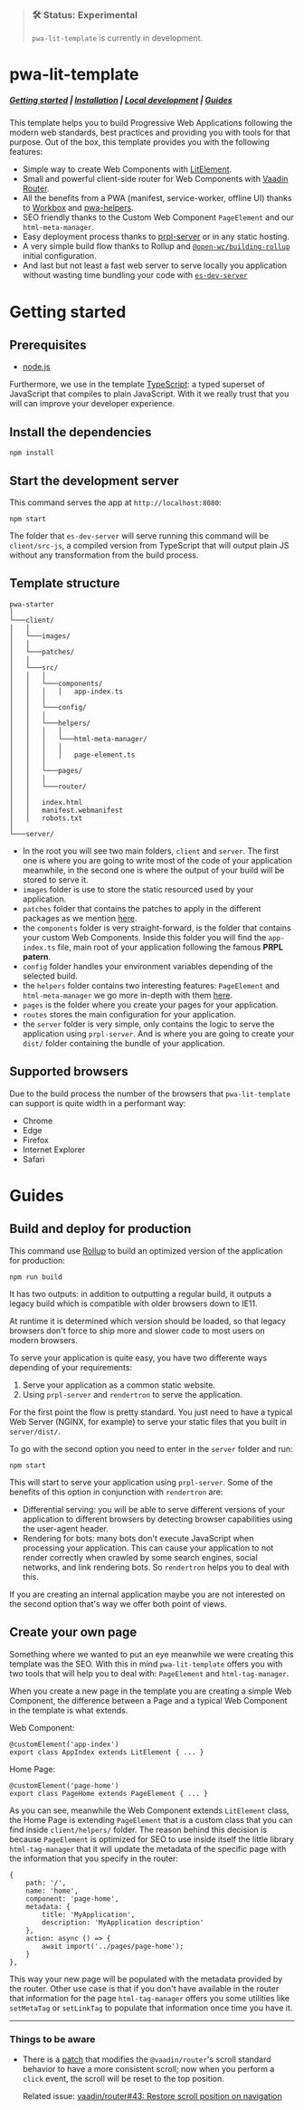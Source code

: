 > ### 🛠 Status: Experimental
>
> `pwa-lit-template` is currently in development.

# pwa-lit-template

##### [Getting started](#getting-started) | [Installation](#install-the-dependencies) | [Local development](#start-the-development-server) | [Guides](#guides)

This template helps you to build Progressive Web Applications following the modern web standards, best practices and providing you with tools for that purpose. Out of the box, this template provides you with the following features:

- Simple way to create Web Components with [LitElement](https://lit-element.polymer-project.org).
- Small and powerful client-side router for Web Components with [Vaadin Router](https://vaadin.com/router).
- All the benefits from a PWA (manifest, service-worker, offline UI) thanks to [Workbox](https://developers.google.com/web/tools/workbox) and [pwa-helpers](https://github.com/thepassle/pwa-helpers).
- SEO friendly thanks to the Custom Web Component `PageElement` and our `html-meta-manager`.
- Easy deployment process thanks to [prpl-server](https://github.com/Polymer/prpl-server) or in any static hosting.
- A very simple build flow thanks to Rollup and [`@open-wc/building-rollup`](https://open-wc.org/building/building-rollup.html) initial configuration.
- And last but not least a fast web server to serve locally you application without wasting time bundling your code with [`es-dev-server`](https://open-wc.org/developing/es-dev-server.html)

# Getting started

## Prerequisites

- [node.js](https://nodejs.org)

Furthermore, we use in the template [TypeScript](https://www.typescriptlang.org): a typed superset of JavaScript that compiles to plain JavaScript. With it we really trust that you will can improve your developer experience.

## Install the dependencies

    npm install

## Start the development server

This command serves the app at `http://localhost:8080`:

    npm start

The folder that `es-dev-server` will serve running this command will be `client/src-js`, a compiled version from TypeScript that will output plain JS without any transformation from the build process.

## Template structure

```
pwa-starter
│
└───client/
│   │
│   └───images/
│   │
│   └───patches/
│   │
│   └───src/
│   │   │
│   │   └───components/
│   │   │   │   app-index.ts
│   │   │
│   │   └───config/
│   │   │
│   │   └───helpers/
│   │   │   │
│   │   │   └───html-meta-manager/
│   │   │   │
│   │   │   │   page-element.ts
│   │   │
│   │   └───pages/
│   │   │
│   │   └───router/
│   │
│   │   index.html
│   │   manifest.webmanifest
│   │   robots.txt
│
└───server/
```

- In the root you will see two main folders, `client` and `server`. The first one is where you are going to write most of the code of your application meanwhile, in the second one is where the output of your build will be stored to serve it.
- `images` folder is use to store the static resourced used by your application.
- `patches` folder that contains the patches to apply in the different packages as we mention [here](#things-to-be-aware).
- the `components` folder is very straight-forward, is the folder that contains your custom Web Components. Inside this folder you will find the `app-index.ts` file, main root of your application following the famous **PRPL patern**.
- `config` folder handles your environment variables depending of the selected build.
- the `helpers` folder contains two interesting features: `PageElement` and `html-meta-manager` we go more in-depth with them [here](#create-your-own-page).
- `pages` is the folder where you create your pages for your application.
- `routes` stores the main configuration for your application.
- the `server` folder is very simple, only contains the logic to serve the application using `prpl-server`. And is where you are going to create your `dist/` folder containing the bundle of your application.

## Supported browsers

Due to the build process the number of the browsers that `pwa-lit-template` can support is quite width in a performant way:

- Chrome
- Edge
- Firefox
- Internet Explorer
- Safari

# Guides

## Build and deploy for production

This command use [Rollup](https://github.com/rollup/rollup) to build an optimized version of the application for production:

    npm run build

It has two outputs: in addition to outputting a regular build, it outputs a legacy build which is compatible with older browsers down to IE11.

At runtime it is determined which version should be loaded, so that legacy browsers don't force to ship more and slower code to most users on modern browsers.

To serve your application is quite easy, you have two differente ways depending of your requirements:

1. Serve your application as a common static website.
2. Using `prpl-server` and `rendertron` to serve the application.

For the first point the flow is pretty standard. You just need to have a typical Web Server (NGINX, for example) to serve your static files that you built in `server/dist/`.

To go with the second option you need to enter in the `server` folder and run:

    npm start

This will start to serve your application using `prpl-server`. Some of the benefits of this option in conjunction with `rendertron` are:

- Differential serving: you will be able to serve different versions of your application to different browsers by detecting browser capabilities using the user-agent header.
- Rendering for bots: many bots don't execute JavaScript when processing your application. This can cause your application to not render correctly when crawled by some search engines, social networks, and link rendering bots. So `rendertron` helps you to deal with this.

If you are creating an internal application maybe you are not interested on the second option that's way we offer both point of views.

## Create your own page

Something where we wanted to put an eye meanwhile we were creating this template was the SEO. With this in mind `pwa-lit-template` offers you with two tools that will help you to deal with: `PageElement` and `html-tag-manager`.

When you create a new page in the template you are creating a simple Web Component, the difference between a Page and a typical Web Component in the template is what extends.

Web Component:

```
@customElement('app-index')
export class AppIndex extends LitElement { ... }
```

Home Page:

```
@customElement('page-home')
export class PageHome extends PageElement { ... }
```

As you can see, meanwhile the Web Component extends `LitElement` class, the Home Page is extending `PageElement` that is a custom class that you can find inside `client/helpers/` folder. The reason behind this decision is because `PageElement` is optimized for SEO to use inside itself the little library `html-tag-manager` that it will update the metadata of the specific page with the information that you specify in the router:

```
{
    path: '/',
    name: 'home',
    component: 'page-home',
    metadata: {
        title: 'MyApplication',
        description: 'MyApplication description'
    },
    action: async () => {
        await import('../pages/page-home');
    }
},
```

This way your new page will be populated with the metadata provided by the router. Other use case is that if you don't have available in the router that information for the page `html-tag-manager` offers you some utilities like `setMetaTag` or `setLinkTag` to populate that information once time you have it.

---

### Things to be aware

- There is a [patch](client/patches/@vaadin+router+1.7.2.patch) that modifies the `@vaadin/router`'s scroll standard behavior to have a more consistent scroll; now when you perform a `click` event, the scroll will be reset to the top position.

  Related issue: [vaadin/router#43: Restore scroll position on navigation](https://github.com/vaadin/vaadin-router/issues/43)
